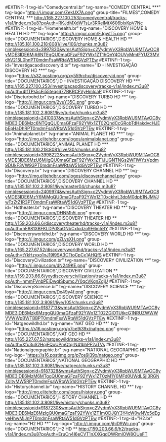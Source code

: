 #EXTINF:-1 tvg-id="Comedycentral.br" tvg-name="COMEDY CENTRAL ***" tvg-logo="http://i.imgur.com/ZekUX7A.png" group-title="FILMES",COMEDY CENTRAL ***
http://165.227.100.253/comedycentral/tracks-v1a1/index.m3u8?pxAuth=RKJdMXdWTsLv3RRelMtX606bIxKpV7Nc
#EXTINF:-1 tvg-id="Homehealth.br" tvg-name="DISCOVERY HOME & HEALTH HD **" tvg-logo="http://i.imgur.com/FJgwtT5.png" group-title="DOCUMENTARIOS",DISCOVERY HOME & HEALTH HD **
http://185.181.100.218:8081/live/106/chunks.m3u8?nimblesessionid=3997830&wmsAuthSign=c2VydmVyX3RpbWU9MTAvOC8yMDE3IDE6MjA6NTEgQU0maGFzaF92YWx1ZT1hQnY4OUVyMmtFYUZ3MVdhV215L0hnPT0mdmFsaWRtaW51dGVzPTEw
#EXTINF:-1 tvg-id="Investigacaodiscoveryid.br" tvg-name="ID - INVESTIGAÇÃO DISCOVERY HD ***" tvg-logo="https://s32.postimg.org/xy559rchx/discoveryid.png" group-title="DOCUMENTARIOS",ID - INVESTIGAÇÃO DISCOVERY HD ***
http://165.227.100.253/investigacaodiscovery/tracks-v1a1/index.m3u8?pxAuth=4IfTPs5cEi55teqs677BKRCFVyHmIcaP
#EXTINF:-1 tvg-id="Discturbohd.br" tvg-name="DISCOVERY TURBO HD **" tvg-logo="http://i.imgur.com/2vuY35C.png" group-title="DOCUMENTARIOS",DISCOVERY TURBO HD **
http://185.181.102.2:8081/live/turbo/chunks.m3u8?nimblesessionid=2410037&wmsAuthSign=c2VydmVyX3RpbWU9MTAvOC8yMDE3IDE6Mzc6NTQgQU0maGFzaF92YWx1ZT02QndCcGRobTdHakdvcHJEbEpHaDhRPT0mdmFsaWRtaW51dGVzPTEw
#EXTINF:-1 tvg-id="Animalplanet.br" tvg-name="ANIMAL PLANET HD ***" tvg-logo="http://img.elitehdbr.com/logos/animalplanet.png" group-title="DOCUMENTARIOS",ANIMAL PLANET HD ***
http://185.181.100.218:8081/live/30/chunks.m3u8?nimblesessionid=3998222&wmsAuthSign=c2VydmVyX3RpbWU9MTAvOC8yMDE3IDE6MzU6MjIgQU0maGFzaF92YWx1ZT1JUGNTNGs2WFlWYzVpdm9DUkF3VW93PT0mdmFsaWRtaW51dGVzPTEw
#EXTINF:-1 tvg-id="Discovery.br" tvg-name="DISCOVERY CHANNEL HD **" tvg-logo="http://img.elitehdbr.com/logos/discoverchannel.png" group-title="DOCUMENTARIOS",DISCOVERY CHANNEL HD **
http://185.181.102.2:8081/live/master04/chunks.m3u8?nimblesessionid=2409974&wmsAuthSign=c2VydmVyX3RpbWU9MTAvOC8yMDE3IDE6MzY6MjMgQU0maGFzaF92YWx1ZT0xckhrL3dpM0dpb1NJMVJwTzZtZ1R3PT0mdmFsaWRtaW51dGVzPTEw
#EXTINF:-1 tvg-id="Hdtheater.br" tvg-name="DISCOVERY THEATER HD **" tvg-logo="http://i.imgur.com/DHNMh5i.png" group-title="DOCUMENTARIOS",DISCOVERY THEATER HD **
http://159.203.66.6/discoverytheaterhd/tracks-v1a1/index.m3u8?pxAuth=hE881XBFKLDPdSaGNbCxlodzo9E6m5BY
#EXTINF:-1 tvg-id="Discoveryworldhd.br" tvg-name="DISCOVERY WORLD  HD **" tvg-logo="http://i.imgur.com/pZLvsXH.png" group-title="DOCUMENTARIOS",DISCOVERY WORLD  HD **
http://165.227.67.52/discoveryworldhd/tracks-v1a1/index.m3u8?pxAuth=tYkHzyxo1nJ19l9SA3CTtoCpCx1AHQfS
#EXTINF:-1 tvg-id="DiscoveryCivilization.br" tvg-name="DISCOVERY CIVILIZATION **" tvg-logo="http://i.imgur.com/dN249KE.png" group-title="DOCUMENTARIOS",DISCOVERY CIVILIZATION **
http://159.203.66.6/yxydiscoverycivilization/tracks-v1a1/index.m3u8?pxAuth=nmmFVnbPEiDwqISbumcJY0qcVKgnZdjU
#EXTINF:-1 tvg-id="DiscoveryScience.br" tvg-name="DISCOVERY SCIENCE **" tvg-logo="http://i.imgur.com/Dx49y4f.png" group-title="DOCUMENTARIOS",DISCOVERY SCIENCE **
http://185.181.102.3:8081/live/105/chunks.m3u8?nimblesessionid=9187713&wmsAuthSign=c2VydmVyX3RpbWU9MTAvOC8yMDE3IDE6Mzk6MzggQU0maGFzaF92YWx1ZT02ZGlOTUtkcG1NRUZWWWVVWWpBWTBBPT0mdmFsaWRtaW51dGVzPTEw
#EXTINF:-1 tvg-id="Natgeowildhd.br" tvg-name="NAT GEO HD **" tvg-logo="https://s16.postimg.org/p7ce9i39x/natgeo.png" group-title="DOCUMENTARIOS",NAT GEO HD **
http://165.227.67.52/natgeowild/tracks-v1a1/index.m3u8?pxAuth=Xfu3uS2HqjFQoUPmQtqrN41bhPF2aTVs
#EXTINF:-1 tvg-id="Nationalgeographic.br" tvg-name="NATIONAL GEOGRAPHIC HD ***" tvg-logo="https://s16.postimg.org/p7ce9i39x/natgeo.png" group-title="DOCUMENTARIOS",NATIONAL GEOGRAPHIC HD ***
http://185.181.102.3:8081/live/natgeo/chunks.m3u8?nimblesessionid=9187328&wmsAuthSign=c2VydmVyX3RpbWU9MTAvOC8yMDE3IDE6MzM6MTggQU0maGFzaF92YWx1ZT0zM1Y0MFd0UWdLSjI3RGNZditvMW5RPT0mdmFsaWRtaW51dGVzPTEw
#EXTINF:-1 tvg-id="Historychannel.br" tvg-name="HISTORY CHANNEL HD **" tvg-logo="http://img.elitehdbr.com/logos/history.png" group-title="DOCUMENTARIOS",HISTORY CHANNEL HD **
http://185.181.102.3:8081/live/history/chunks.m3u8?nimblesessionid=9187230&wmsAuthSign=c2VydmVyX3RpbWU9MTAvOC8yMDE3IDE6MzE6MzIgQU0maGFzaF92YWx1ZT1mODJQY3Y4cW0wNVo5dEgyeHhwMjJnPT0mdmFsaWRtaW51dGVzPTEw
#EXTINF:-1 tvg-id="H2.br" tvg-name="H2 HD **" tvg-logo="http://i.imgur.com/jhiD9Wc.png" group-title="DOCUMENTARIOS",H2 HD **
http://159.203.66.6/h2/tracks-v1a1/index.m3u8?pxAuth=EruCn4I6eCVT1nXXGqdOWRmIOW8OUeFT
